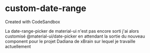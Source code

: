 # custom-date-range
Created with CodeSandbox

La date-range-picker de material-ui n'est pas encore sorti j'ai alors customisé @material-ui/date-picker en attendant la sortie du nouveau component pour le projet Dadiana de xBrain sur lequel je travaille actuellement
